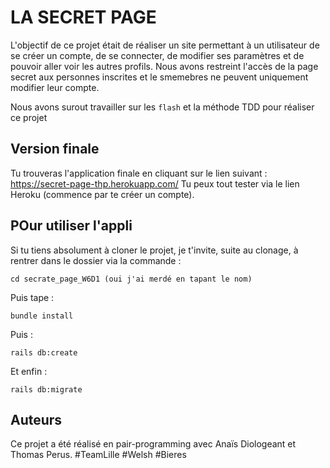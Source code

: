 # LA SECRET PAGE

L'objectif de ce projet était de réaliser un site permettant à un utilisateur de se créer un compte, de se connecter, de modifier ses paramètres et de pouvoir aller voir les autres profils.
Nous avons restreint l'accès de la page secret aux personnes inscrites et le smemebres ne peuvent uniquement modifier leur compte.

Nous avons surout travailler sur les `flash` et la méthode TDD pour réaliser ce projet


## Version finale

Tu trouveras l'application finale en cliquant sur le lien suivant : https://secret-page-thp.herokuapp.com/
Tu peux tout tester via le lien Heroku (commence par te créer un compte).

## POur utiliser l'appli

Si tu tiens absolument à cloner le projet, je t'invite, suite au clonage, à rentrer dans le dossier via la commande :
```
cd secrate_page_W6D1 (oui j'ai merdé en tapant le nom)
```
Puis tape :
```
bundle install
```
Puis :
```
rails db:create
```
Et enfin :
```
rails db:migrate
```

## Auteurs ‍

Ce projet a été réalisé en pair-programming avec Anaïs Diologeant et Thomas Perus.
#TeamLille #Welsh #Bieres
